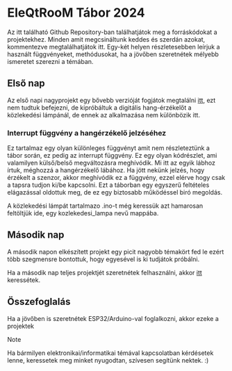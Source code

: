 # EleQtRooM Tábor 2024

Az itt található Github Repository-ban találhatjátok meg a forráskódokat a projektekhez. Minden amit megcsináltunk keddes és szerdán
azokat, kommentezve megtalálhatjátok itt. Egy-két helyen részletesebben leírjuk a használt függvényeket, methódusokat, ha a jövőben szeretnétek
mélyebb ismeretet szerezni a témában.

## Első nap

Az első napi nagyprojekt egy bővebb verzióját fogjátok megtalálni [itt](ledfuzer), ezt nem tudtuk befejezni, de kipróbáltuk a digitális hang-érzékelőt
a közlekedési lámpánál, de ennek az alkalmazása nem különbözik itt.

### Interrupt függvény a hangérzékelő jelzéséhez

Ez tartalmaz egy olyan különleges függvényt amit nem részleteztünk a tábor során, ez pedig az interrupt függvény. Ez egy olyan kódrészlet, ami
valamilyen külső/belső megváltozásra meghívódik. Mi itt az egyik lábhoz írtuk, méghozzá a hangérzékelő lábához. Ha jött nekünk jelzés, hogy érzékelt a szenzor, akkor meghívódik
ez a függvény, ezzel elérve hogy csak a tapsra tudjon ki/be kapcsolni. Ezt a táborban egy egyszerű feltételes elágazással oldottuk meg, de ez egy biztosabb működéssel biró megoldás.

A közlekedési lámpát tartalmazo .ino-t még keressük azt hamarosan feltöltjük ide, egy kozlekedesi_lampa nevű mappába.

## Második nap

A második napon elkészített projekt egy picit nagyobb témakört fed le ezért több szegmensre bontottuk, hogy egyesével is ki tudjátok próbálni.

Ha a második nap teljes projektjét szeretnétek felhasználni, akkor [itt](lcd_dht_ntp) keressétek.

## Összefoglalás

Ha a jövőben is szeretnétek ESP32/Arduino-val foglalkozni, akkor ezeke a projektek 

> [!NOTE]
> Ha bármilyen elektronikai/informatikai témával kapcsolatban kérdésetek lenne, keressetek meg minket nyugodtan, szívesen segítünk nektek. :)


